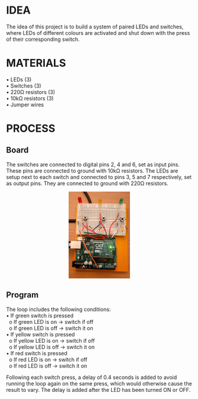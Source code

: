 # **IDEA**  
  
The idea of this project is to build a system of paired LEDs and switches, where LEDs of different colours are activated and shut down with the press of their corresponding switch.  
  
# **MATERIALS**
  
•	LEDs (3)  
•	Switches (3)  
•	220Ω resistors (3)  
•	10kΩ resistors (3)  
•	Jumper wires  
  
# **PROCESS**  
  
## **Board**  
The switches are connected to digital pins 2, 4 and 6, set as input pins. These pins are connected to ground with 10kΩ resistors. The LEDs are setup next to each switch and connected to pins 3, 5 and 7 respectively, set as output pins. They are connected to ground with 220Ω resistors.  
   
<p align="center" width="100%">
    <img width="33%" src="https://github.com/AlexEcoVis/light-up-the-place/blob/main/board.jpg?raw=true"> 
</p>
   
## **Program**  
The loop includes the following conditions:  
•	If green switch is pressed  
&nbsp;  o	If green LED is on -> switch if off  
&nbsp;  o	If green LED is off -> switch it on  
•	If yellow switch is pressed  
&nbsp;  o	If yellow LED is on -> switch if off  
&nbsp;  o	If yellow LED is off -> switch it on  
•	If red switch is pressed  
&nbsp;  o	If red LED is on -> switch if off  
&nbsp;  o	If red LED is off -> switch it on  
  
Following each switch press, a delay of 0.4 seconds is added to avoid running the loop again on the same press, which would otherwise cause the result to vary. The delay is added after the LED has been turned ON or OFF.  


